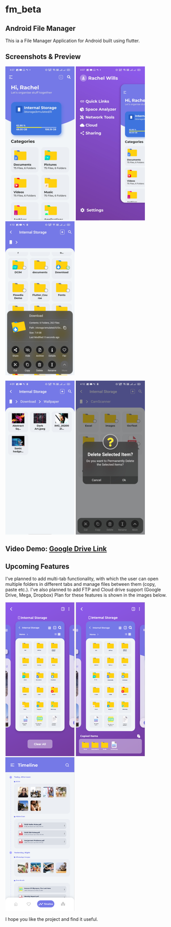 # fm_beta

## Android File Manager

This ia a File Manager Application for Android built using flutter.

## Screenshots & Preview
<p float="left">
  <img src="https://github.com/JyotiPRoy/fm_beta/blob/master/Screenshots/ss1.jpg" width="216" height="480">
  <img src="https://github.com/JyotiPRoy/fm_beta/blob/master/Screenshots/ss2.jpg" width="216" height="480">
  <img src="https://github.com/JyotiPRoy/fm_beta/blob/master/Screenshots/ss4.jpg" width="216" height="480">
</p>  
<p float="left">
  <img src="https://github.com/JyotiPRoy/fm_beta/blob/master/Screenshots/ss3.jpg" width="216" height="480">
  <img src="https://github.com/JyotiPRoy/fm_beta/blob/master/Screenshots/ss5.jpg" width="216" height="480">
</p>  

## Video Demo: [Google Drive Link](https://drive.google.com/file/d/1Q64_uAn4CDVenr6dyS3vJPI7HImBiZlU/view?usp=sharing)

## Upcoming Features
I've planned to add multi-tab functionality, with which the user can open multiple folders in different tabs and manage files between them (copy, paste etc.).
I've also planned to add FTP and Cloud drive support (Google Drive, Mega, Dropbox)
Plan for these features is shown in the images below.
<p float="left">
  <img src="https://github.com/JyotiPRoy/fm_beta/blob/master/Screenshots/Planned/ss6.png" width="216" height="480">
  <img src="https://github.com/JyotiPRoy/fm_beta/blob/master/Screenshots/Planned/ss7.png" width="216" height="480">
  <img src="https://github.com/JyotiPRoy/fm_beta/blob/master/Screenshots/Planned/ss8.png" width="216" height="480">
</p>

I hope you like the project and find it useful.
